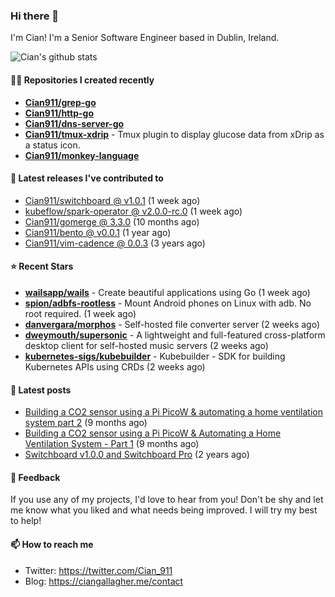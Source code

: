 ### Hi there 👋

I'm Cian! I'm a Senior Software Engineer based in Dublin, Ireland.

![Cian's github stats](https://github-readme-stats.vercel.app/api?username=CIan911&theme=dracula&show_icons=true)

#### 👨‍💻 Repositories I created recently
- **[Cian911/grep-go](https://github.com/Cian911/grep-go)**
- **[Cian911/http-go](https://github.com/Cian911/http-go)**
- **[Cian911/dns-server-go](https://github.com/Cian911/dns-server-go)**
- **[Cian911/tmux-xdrip](https://github.com/Cian911/tmux-xdrip)** - Tmux plugin to display glucose data from xDrip as a status icon.
- **[Cian911/monkey-language](https://github.com/Cian911/monkey-language)**

#### 🚀 Latest releases I've contributed to


- [Cian911/switchboard @ v1.0.1](https://github.com/Cian911/switchboard/releases/tag/v1.0.1) (1 week ago)
- [kubeflow/spark-operator @ v2.0.0-rc.0](https://github.com/kubeflow/spark-operator/releases/tag/v2.0.0-rc.0) (1 week ago)
- [Cian911/gomerge @ 3.3.0](https://github.com/Cian911/gomerge/releases/tag/3.3.0) (10 months ago)
- [Cian911/bento @ v0.0.1](https://github.com/Cian911/bento/releases/tag/v0.0.1) (1 year ago)
- [Cian911/vim-cadence @ 0.0.3](https://github.com/Cian911/vim-cadence/releases/tag/0.0.3) (3 years ago)

#### ⭐ Recent Stars


- **[wailsapp/wails](https://github.com/wailsapp/wails)** - Create beautiful applications using Go (1 week ago)
- **[spion/adbfs-rootless](https://github.com/spion/adbfs-rootless)** - Mount Android phones on Linux with adb. No root required. (1 week ago)
- **[danvergara/morphos](https://github.com/danvergara/morphos)** - Self-hosted file converter server (2 weeks ago)
- **[dweymouth/supersonic](https://github.com/dweymouth/supersonic)** - A lightweight and full-featured cross-platform desktop client for self-hosted music servers (2 weeks ago)
- **[kubernetes-sigs/kubebuilder](https://github.com/kubernetes-sigs/kubebuilder)** - Kubebuilder - SDK for building Kubernetes APIs using CRDs (2 weeks ago)

#### 📄 Latest posts
- [Building a CO2 sensor using a Pi PicoW &amp; automating a home ventilation system part 2](https://ciangallagher.me/2023/11/27/Co2-sensor-using-tiny-go-part-2/) (9 months ago)
- [Building a CO2 sensor using a Pi PicoW &amp; Automating a Home Ventilation System - Part 1](https://ciangallagher.me/2023/11/04/custom-co2-sensor-using-using-pi-picow/) (9 months ago)
- [Switchboard v1.0.0 and Switchboard Pro](https://ciangallagher.me/2022/09/17/Switchboard-v1-and-pro/) (2 years ago)

#### 💬 Feedback

If you use any of my projects, I'd love to hear from you! Don't be shy and let me know what you liked
and what needs being improved. I will try my best to help!

#### 📫 How to reach me

- Twitter: https://twitter.com/Cian_911
- Blog: https://ciangallagher.me/contact
